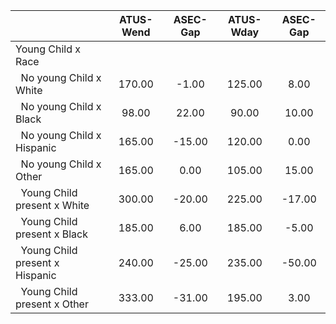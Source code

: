 
|                      |    ATUS-Wend |     ASEC-Gap |    ATUS-Wday |     ASEC-Gap |
| -------------------- | :----------: | :----------: | :----------: | :----------: |
| Young Child x Race   |              |              |              |              |
| &nbsp;&nbsp;No young Child x White |       170.00 |        -1.00 |       125.00 |         8.00 |
| &nbsp;&nbsp;No young Child x Black |        98.00 |        22.00 |        90.00 |        10.00 |
| &nbsp;&nbsp;No young Child x Hispanic |       165.00 |       -15.00 |       120.00 |         0.00 |
| &nbsp;&nbsp;No young Child x Other |       165.00 |         0.00 |       105.00 |        15.00 |
| &nbsp;&nbsp;Young Child present x White |       300.00 |       -20.00 |       225.00 |       -17.00 |
| &nbsp;&nbsp;Young Child present x Black |       185.00 |         6.00 |       185.00 |        -5.00 |
| &nbsp;&nbsp;Young Child present x Hispanic |       240.00 |       -25.00 |       235.00 |       -50.00 |
| &nbsp;&nbsp;Young Child present x Other |       333.00 |       -31.00 |       195.00 |         3.00 |

